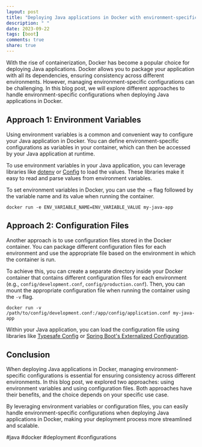 ```yaml
---
layout: post
title: "Deploying Java applications in Docker with environment-specific configurations"
description: " "
date: 2023-09-22
tags: [boot]
comments: true
share: true
---
```


With the rise of containerization, Docker has become a popular choice for deploying Java applications. Docker allows you to package your application with all its dependencies, ensuring consistency across different environments. However, managing environment-specific configurations can be challenging. In this blog post, we will explore different approaches to handle environment-specific configurations when deploying Java applications in Docker.

## Approach 1: Environment Variables

Using environment variables is a common and convenient way to configure your Java application in Docker. You can define environment-specific configurations as variables in your container, which can then be accessed by your Java application at runtime.

To use environment variables in your Java application, you can leverage libraries like [dotenv](https://github.com/cdimascio/java-dotenv) or [Config](https://github.com/typesafehub/config) to load the values. These libraries make it easy to read and parse values from environment variables.

To set environment variables in Docker, you can use the `-e` flag followed by the variable name and its value when running the container.

```docker
docker run -e ENV_VARIABLE_NAME=ENV_VARIABLE_VALUE my-java-app
```

## Approach 2: Configuration Files

Another approach is to use configuration files stored in the Docker container. You can package different configuration files for each environment and use the appropriate file based on the environment in which the container is run.

To achieve this, you can create a separate directory inside your Docker container that contains different configuration files for each environment (e.g., `config/development.conf`, `config/production.conf`). Then, you can mount the appropriate configuration file when running the container using the `-v` flag.

```docker
docker run -v /path/to/config/development.conf:/app/config/application.conf my-java-app
```

Within your Java application, you can load the configuration file using libraries like [Typesafe Config](https://github.com/lightbend/config) or [Spring Boot's Externalized Configuration](https://docs.spring.io/spring-boot/docs/current/reference/html/spring-boot-features.html#boot-features-external-config).

## Conclusion

When deploying Java applications in Docker, managing environment-specific configurations is essential for ensuring consistency across different environments. In this blog post, we explored two approaches: using environment variables and using configuration files. Both approaches have their benefits, and the choice depends on your specific use case.

By leveraging environment variables or configuration files, you can easily handle environment-specific configurations when deploying Java applications in Docker, making your deployment process more streamlined and scalable.

#java #docker #deployment #configurations